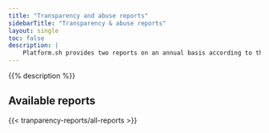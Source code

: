 ```yaml
---
title: "Transparency and abuse reports"
sidebarTitle: "Transparency & abuse reports"
layout: single
toc: false
description: |
    Platform.sh provides two reports on an annual basis according to the EU Digital Services Act Package, French law, and European Data Protection Board's requirements and recommendations outlining transparency and abuse during that year. The contents of that report are listed below, and can also be downloaded as a PDF. 
---
```


{{% description %}}

## Available reports

{{< tranparency-reports/all-reports >}}